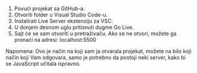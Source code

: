 1. Povući projekat sa GitHub-a.
2. Otvoriti folder u Visual Studio Code-u.
3. Instalirati Live Server ekstenziju za VSC.
4. U donjem desnom uglu pritisnuti dugme Go Live.
5. Sajt će se sam otvoriti u pretraživaču. Ako se ne otvori, možete ga pronaći na adresi: localhost:5500

Napomena:
Ovo je način na koji sam ja otvarala projekat, možete na bilo koji način koji Vam odgovara, samo je potrebno da postoji neki server, kako bi se JavaScript učitala ispravno.
